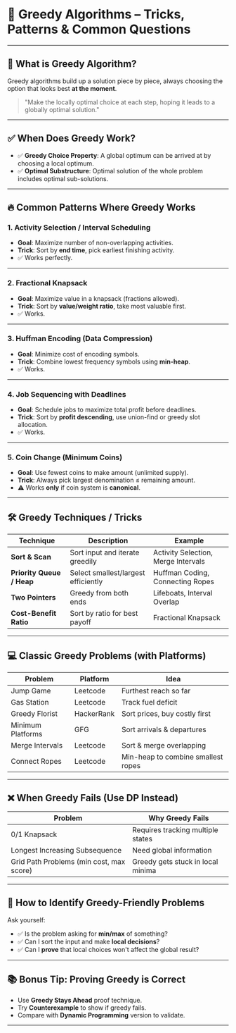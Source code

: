 # 🧠 Greedy Algorithms – Tricks, Patterns & Common Questions

---

## 📌 What is Greedy Algorithm?

Greedy algorithms build up a solution piece by piece, always choosing the option that looks best **at the moment**.

> "Make the locally optimal choice at each step, hoping it leads to a globally optimal solution."

---

## ✅ When Does Greedy Work?

- ✅ **Greedy Choice Property**: A global optimum can be arrived at by choosing a local optimum.
- ✅ **Optimal Substructure**: Optimal solution of the whole problem includes optimal sub-solutions.

---

## 🔥 Common Patterns Where Greedy Works

### 1. Activity Selection / Interval Scheduling
- **Goal**: Maximize number of non-overlapping activities.
- **Trick**: Sort by **end time**, pick earliest finishing activity.
- ✅ Works perfectly.

---

### 2. Fractional Knapsack
- **Goal**: Maximize value in a knapsack (fractions allowed).
- **Trick**: Sort by **value/weight ratio**, take most valuable first.
- ✅ Works.

---

### 3. Huffman Encoding (Data Compression)
- **Goal**: Minimize cost of encoding symbols.
- **Trick**: Combine lowest frequency symbols using **min-heap**.
- ✅ Works.

---

### 4. Job Sequencing with Deadlines
- **Goal**: Schedule jobs to maximize total profit before deadlines.
- **Trick**: Sort by **profit descending**, use union-find or greedy slot allocation.
- ✅ Works.

---

### 5. Coin Change (Minimum Coins)
- **Goal**: Use fewest coins to make amount (unlimited supply).
- **Trick**: Always pick largest denomination ≤ remaining amount.
- ⚠️ Works **only** if coin system is **canonical**.

---

## 🛠 Greedy Techniques / Tricks

| Technique | Description | Example |
|----------|-------------|---------|
| **Sort & Scan** | Sort input and iterate greedily | Activity Selection, Merge Intervals |
| **Priority Queue / Heap** | Select smallest/largest efficiently | Huffman Coding, Connecting Ropes |
| **Two Pointers** | Greedy from both ends | Lifeboats, Interval Overlap |
| **Cost-Benefit Ratio** | Sort by ratio for best payoff | Fractional Knapsack |

---

## 💻 Classic Greedy Problems (with Platforms)

| Problem | Platform | Idea |
|--------|----------|------|
| Jump Game | Leetcode | Furthest reach so far |
| Gas Station | Leetcode | Track fuel deficit |
| Greedy Florist | HackerRank | Sort prices, buy costly first |
| Minimum Platforms | GFG | Sort arrivals & departures |
| Merge Intervals | Leetcode | Sort & merge overlapping |
| Connect Ropes | Leetcode | Min-heap to combine smallest ropes |

---

## ❌ When Greedy Fails (Use DP Instead)

| Problem | Why Greedy Fails |
|---------|------------------|
| 0/1 Knapsack | Requires tracking multiple states |
| Longest Increasing Subsequence | Need global information |
| Grid Path Problems (min cost, max score) | Greedy gets stuck in local minima |

---

## 🎯 How to Identify Greedy-Friendly Problems

Ask yourself:

- ✅ Is the problem asking for **min/max** of something?
- ✅ Can I sort the input and make **local decisions**?
- ✅ Can I **prove** that local choices won't affect the global result?

---

## 📚 Bonus Tip: Proving Greedy is Correct

- Use **Greedy Stays Ahead** proof technique.
- Try **Counterexample** to show if greedy fails.
- Compare with **Dynamic Programming** version to validate.

---

